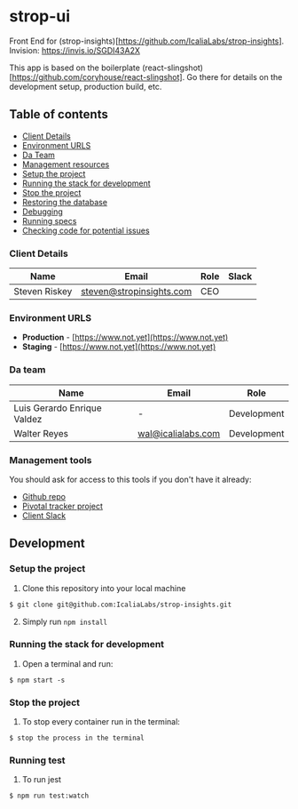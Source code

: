 # strop-ui

Front End for (strop-insights)[https://github.com/IcaliaLabs/strop-insights].
Invision: https://invis.io/SGDI43A2X

This app is based on the boilerplate (react-slingshot)[https://github.com/coryhouse/react-slingshot]. Go there for details on the development setup, production build, etc.

## Table of contents

* [Client Details](#client-details)
* [Environment URLS](#environment-urls)
* [Da Team](#team)
* [Management resources](#management-resources)
* [Setup the project](#setup-the-project)
* [Running the stack for development](#running-the-stack-for-development)
* [Stop the project](#stop-the-project)
* [Restoring the database](#restoring-the-database)
* [Debugging](#debugging)
* [Running specs](#running-specs)
* [Checking code for potential issues](#checking-code-for-potential-issues)


### Client Details

| Name  | Email | Role | Slack |
| ------------- | ------------- | ------------- | ------------- |
| Steven Riskey | steven@stropinsights.com | CEO |  |


### Environment URLS

* **Production** - [https://www.not.yet](https://www.not.yet)
* **Staging** - [https://www.not.yet](https://www.not.yet)

### Da team

| Name  | Email | Role |
| ------------- | ------------- | ------------- |
| Luis Gerardo Enrique Valdez | -  | Development |
| Walter Reyes  | wal@icalialabs.com  | Development |

### Management tools

You should ask for access to this tools if you don't have it already:

* [Github repo](https://github.com/IcaliaLabs/strop-ui)
* [Pivotal tracker project](https://www.pivotaltracker.com/n/projects/2124643)
* [Client Slack](stropinsights.slack.com)

## Development

### Setup the project
1. Clone this repository into your local machine

```bash
$ git clone git@github.com:IcaliaLabs/strop-insights.git
```

2. Simply run `npm install`

### Running the stack for development

1. Open a terminal and run:
```
$ npm start -s
```

### Stop the project

1. To stop every container run in the terminal:
```
$ stop the process in the terminal
```

### Running test

1. To run jest
```
$ npm run test:watch
```

